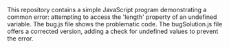 This repository contains a simple JavaScript program demonstrating a common error: attempting to access the 'length' property of an undefined variable. The bug.js file shows the problematic code. The bugSolution.js file offers a corrected version, adding a check for undefined values to prevent the error.